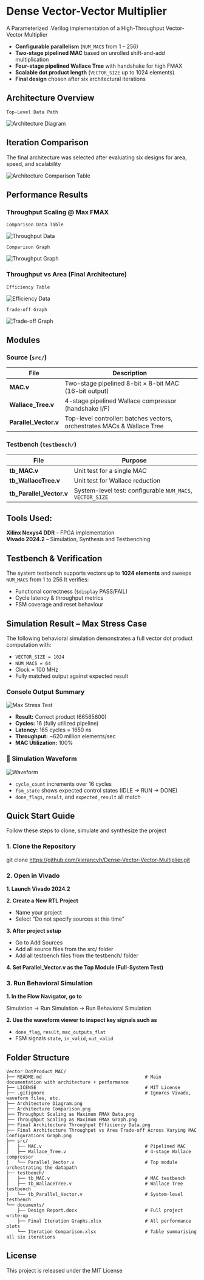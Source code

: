# Dense Vector-Vector Multiplier
A Parameterized .Verilog implementation of a High-Throughput Vector-Vector Multiplier
- **Configurable parallelism** (`NUM_MACS` from 1 – 256)  
- **Two-stage pipelined MAC** based on unrolled shift-and-add multiplication  
- **Four-stage pipelined Wallace Tree** with handshake for high FMAX  
- **Scalable dot product length** (`VECTOR_SIZE` up to 1024 elements)  
- **Final design** chosen after six architectural iterations 

## Architecture Overview
`Top-Level Data Path`

![Architecture Diagram](Architecture%20Diagram.png)

## Iteration Comparison

The final architecture was selected after evaluating six designs for area, speed, and scalability

![Architecture Comparison Table](Architecture%20Comparison.png)  

## Performance Results

### Throughput Scaling @ Max FMAX

`Comparison Data Table`

![Throughput Data](Throughput%20Scaling%20as%20Maximum%20FMAX%20Data.png)

`Comparison Graph`

![Throughput Graph](Throughput%20Scaling%20as%20Maximum%20FMAX%20Graph.png)

### Throughput vs Area (Final Architecture)

`Efficiency Table`

![Efficiency Data](Final%20Architecture%20Throughput%20Efficiency%20Data.png)

`Trade-off Graph`

![Trade-off Graph](Final%20Architecture%20Throughput%20vs%20Area%20Trade-off%20Across%20Varying%20MAC%20Configurations%20Graph.png)

## Modules

### Source (`src/`)
| File | Description |
|------|-------------|
| **MAC.v** | Two-stage pipelined 8-bit × 8-bit MAC (16-bit output) |
| **Wallace_Tree.v** | 4-stage pipelined Wallace compressor (handshake I/F) |
| **Parallel_Vector.v** | Top-level controller: batches vectors, orchestrates MACs & Wallace Tree |

### Testbench (`testbench/`)
| File | Purpose |
|------|---------|
| **tb_MAC.v** | Unit test for a single MAC |
| **tb_WallaceTree.v** | Unit test for Wallace reduction |
| **tb_Parallel_Vector.v** | System-level test: configurable `NUM_MACS`, `VECTOR_SIZE` |

## Tools Used:
**Xilinx Nexys4 DDR** – FPGA implementation                                                                                           
**Vivado 2024.2** – Simulation, Synthesis and Testbenching   

## Testbench & Verification
The system testbench supports vectors up to **1024 elements** and sweeps `NUM_MACS` from 1 to 256 
It verifies:
* Functional correctness (`$display` PASS/FAIL)  
* Cycle latency & throughput metrics  
* FSM coverage and reset behaviour  

## Simulation Result – Max Stress Case

The following behavioral simulation demonstrates a full vector dot product computation with:

- `VECTOR_SIZE = 1024`  
- `NUM_MACS = 64`  
- Clock = 100 MHz  
- Fully matched output against expected result

### Console Output Summary

![Max Stress Test](Max%20Stress%20Test%20using%2064%20MACs.png)

- **Result:** Correct product (66585600)
- **Cycles:** 16 (fully utilized pipeline)
- **Latency:** 165 cycles = 1650 ns
- **Throughput:** ~620 million elements/sec
- **MAC Utilization:** 100%

### 📸 Simulation Waveform

![Waveform](Waveform.png)

- `cycle_count` increments over 16 cycles
- `fsm_state` shows expected control states (IDLE → RUN → DONE)
- `done_flags`, `result`, and `expected_result` all match

## Quick Start Guide
Follow these steps to clone, simulate and synthesize the project

### 1. Clone the Repository
git clone https://github.com/kierancyh/Dense-Vector-Vector-Multiplier.git

### 2. Open in Vivado
**1. Launch Vivado 2024.2**    

**2. Create a New RTL Project**                                                       
- Name your project
- Select "Do not specify sources at this time"
                                 
**3. After project setup**                                                        
- Go to Add Sources
- Add all source files from the src/ folder
- Add all testbench files from the testbench/ folder
                                 
**4. Set Parallel_Vector.v as the Top Module (Full-System Test)**

### 3. Run Behavioral Simulation
**1. In the Flow Navigator, go to** 

Simulation → Run Simulation → Run Behavioral Simulation    

**2. Use the waveform viewer to inspect key signals such as**                        
- `done_flag`, `result`, `mac_outputs_flat` 
- FSM signals `state`, `in_valid`, `out_valid`

## Folder Structure
```plaintext
Vector_DotProduct_MAC/
├── README.md                                      # Main documentation with architecture + performance
├── LICENSE                                        # MIT License
├── .gitignore                                     # Ignores Vivado, waveform files, etc.
├── Architecture Diagram.png
├── Architecture Comparison.png
├── Throughput Scaling as Maximum FMAX Data.png
├── Throughput Scaling as Maximum FMAX Graph.png
├── Final Architecture Throughput Efficiency Data.png
├── Final Architecture Throughput vs Area Trade-off Across Varying MAC Configurations Graph.png
├── src/
│   ├── MAC.v                                      # Pipelined MAC
│   ├── Wallace_Tree.v                             # 4-stage Wallace compressor
│   └── Parallel_Vector.v                          # Top module orchestrating the datapath
├── testbench/
│   ├── tb_MAC.v                                   # MAC testbench
│   ├── tb_WallaceTree.v                           # Wallace Tree testbench
│   └── tb_Parallel_Vector.v                       # System-level testbench
└── documents/
    ├── Design Report.docx                         # Full project write-up
    ├── Final Iteration Graphs.xlsx                # All performance plots
    └── Iteration Comparison.xlsx                  # Table summarising all six iterations

```

## License
This project is released under the MIT License
